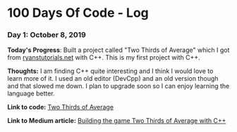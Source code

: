 # 100 Days Of Code - Log

### Day 1: October 8, 2019

**Today's Progress**: Built a project called "Two Thirds of Average" which I got from [ryanstutorials.net](https://ryanstutorials.net/programming-challenges) with C++. This is my first project with C++.

**Thoughts:** I am finding C++ quite interesting and I think I would love to learn more of it. I used an old editor (DevCpp) and an old version though and that slowed me down. I plan to upgrade soon so I can enjoy learning the language better.

**Link to code:** [Two Thirds of Average](cpp/TwoThirds/main.cpp)

**Link to Medium article:** [Building the game Two Thirds of Average with C++](https://medium.com/building-a-simple-text-correction-tool/building-the-game-two-thirds-of-average-with-c-1749d94111c9)